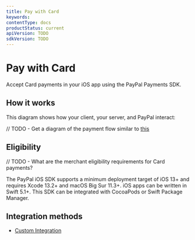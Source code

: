 ```yaml
---
title: Pay with Card
keywords: 
contentType: docs
productStatus: current
apiVersion: TODO
sdkVersion: TODO
---
```


# Pay with Card

Accept Card payments in your iOS app using the PayPal Payments SDK.

## How it works

This diagram shows how your client, your server, and PayPal interact:

// TODO - Get a diagram of the payment flow similar to [this](https://developer.paypal.com/braintree/docs/start/overview#how-it-works)

## Eligibility

// TODO - What are the merchant eligibility requirements for Card payments?

The PayPal iOS SDK supports a minimum deployment target of iOS 13+ and requires Xcode 13.2+ and macOS Big Sur 11.3+.
iOS apps can be written in Swift 5.1+.
This SDK can be integrated with CocoaPods or Swift Package Manager.

## Integration methods

- [Custom Integration](integration.md)
